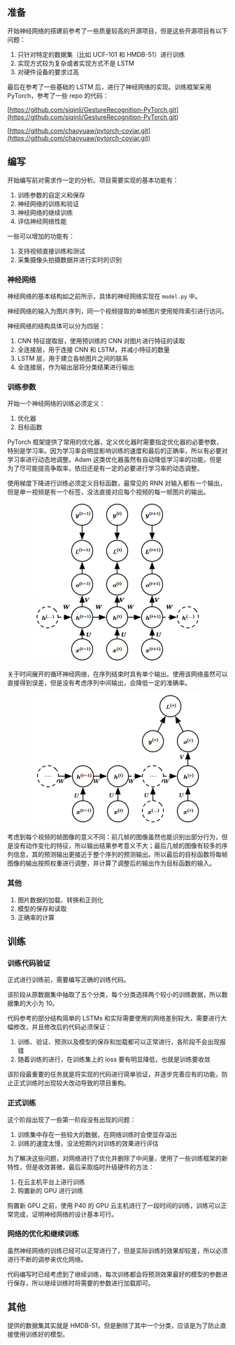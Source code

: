 ## 准备

开始神经网络的搭建前参考了一些质量较高的开源项目，但是这些开源项目有以下问题：

1. 只针对特定的数据集（比如 UCF-101 和 HMDB-51）进行训练
2. 实现方式较为复杂或者实现方式不是 LSTM
3. 对硬件设备的要求过高

最后在参考了一些基础的 LSTM 后，进行了神经网络的实现。训练框架采用 PyTorch，参考了一些 repo 的代码：

[https://github.com/siqinli/GestureRecognition-PyTorch.git](https://github.com/siqinli/GestureRecognition-PyTorch.git)

[https://github.com/chaoyuaw/pytorch-coviar.git](https://github.com/chaoyuaw/pytorch-coviar.git)

## 编写

开始编写前对需求作一定的分析。项目需要实现的基本功能有：

1. 训练参数的自定义和保存
2. 神经网络的训练和验证
3. 神经网络的继续训练
4. 评估神经网络性能

一些可以增加的功能有：

1. 支持视频直接训练和测试
2. 采集摄像头拍摄数据并进行实时的识别

### 神经网络

神经网络的基本结构如之前所示，具体的神经网络实现在 `model.py` 中。

神经网络的输入为图片序列，同一个视频提取的单帧图片使用矩阵索引进行访问。

神经网络的结构具体可以分为四层：

1. CNN 特征提取层，使用预训练的 CNN 对图片进行特征的读取
2. 全连接层，用于连接 CNN 和 LSTM，并减小特征的数量
3. LSTM 层，用于建立各帧图片之间的联系
4. 全连接层，作为输出层将分类结果进行输出

### 训练参数

开始一个神经网络的训练必须定义：

1. 优化器
2. 目标函数

PyTorch 框架提供了常用的优化器，定义优化器时需要指定优化器的必要参数，特别是学习率。因为学习率会明显影响训练的速度和最后的正确率，所以有必要对学习率进行动态地调整。Adam 这类优化器虽然有自动降低学习率的功能，但是为了尽可能提高争取率，依旧还是有一定的必要进行学习率的动态调整。

使用梯度下降进行训练必须定义目标函数，最常见的 RNN 对输入都有一个输出，但是单一视频是有一个标签，没法直接对应每个视频的每一帧图片的输出。

<center>

![](/imgs/rnn1.png) 

</center>

关于时间展开的循环神经网络，在序列结束时具有单个输出。使用该网络虽然可以直接得到误差，但是没有考虑序列中间输出，会降低一定的准确率。

<center>

![](/imgs/rnn2.png) 

</center>

考虑到每个视频的帧图像的意义不同：前几帧的图像虽然也能识别出部分行为，但是没有动作变化的特征，所以输出结果参考意义不大；最后几帧的图像有较多的序列信息，其的预测输出更接近于整个序列的预测输出。所以最后的目标函数将每帧图像的输出按照权重进行调整，并计算了调整后的输出作为目标函数的输入。

### 其他

1. 图片数据的加载、转换和正则化
2. 模型的保存和读取
3. 正确率的计算

## 训练

### 训练代码验证

正式进行训练前，需要编写正确的训练代码。

该阶段从原数据集中抽取了五个分类，每个分类选择两个较小的训练数据，所以数据集的大小为 10。

代码参考的部分结构简单的 LSTMs 和实际需要使用的网络差别较大，需要进行大幅修改，并且修改后的代码必须保证：

1. 训练、验证、预测以及模型的保存和加载都可以正常进行，各阶段不会出现报错
2. 随着训练的进行，在训练集上的 loss 要有明显降低，也就是训练要收敛

该阶段最重要的任务就是将实现的代码进行简单验证，并逐步完善应有的功能，防止正式训练时出现较大改动导致的项目重构。

### 正式训练

这个阶段出现了一些第一阶段没有出现的问题：

1. 训练集中存在一些较大的数据，在网络训练时会使显存溢出
2. 训练的速度太慢，没法短期内对训练的效果进行评估

为了解决这些问题，对网络进行了优化并删除了中间量，使用了一些训练框架的新特性，但是收效甚微，最后采取临时升级硬件的方法：

1. 在云主机平台上进行训练
2. 购置新的 GPU 进行训练

购置新 GPU 之前，使用 P40 的 GPU 云主机进行了一段时间的训练，训练可以正常完成，证明神经网络的设计基本可行。

### 网络的优化和继续训练

虽然神经网络的训练已经可以正常进行了，但是实际训练的效果却较差，所以必须进行不断的调参来优化网络。

代码编写时已经考虑到了继续训练，每次训练都会将预测效果最好的模型的参数进行保存，所以继续训练时将需要的参数进行加载即可。

## 其他

提供的数据集其实就是 HMDB-51，但是删除了其中一个分类，应该是为了防止直接使用训练好的模型。
